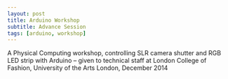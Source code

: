 ```yaml
---
layout: post
title: Arduino Workshop
subtitle: Advance Session
tags: [arduino, workshop]
---
```


A Physical Computing workshop, controlling SLR camera shutter and RGB LED strip with Arduino – given to technical staff at London College of Fashion, University of the Arts London, December 2014
